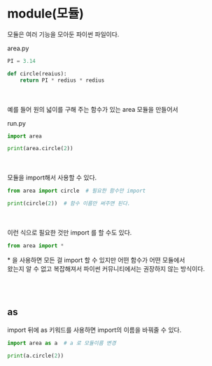 # module(모듈)
모듈은 여러 기능을 모아둔 파이썬 파일이다.
<br />

area.py
```python
PI = 3.14

def circle(reaius):
    return PI * redius * redius
```

<br /><br />
예를 들어 원의 넓이를 구해 주는 함수가 있는 area 모듈을 만들어서

run.py
```python
import area

print(area.circle(2))
```

<br /><br />
모듈을 import해서 사용할 수 있다.

```python
from area import circle  # 필요한 함수만 import

print(circle(2))  # 함수 이름만 써주면 된다.
```

<br /><br />
이런 식으로 필요한 것만 import 를 할 수도 있다.

```python
from area import *
```

\* 을 사용하면 모든 걸 import 할 수 있지만 어떤 함수가 어떤 모듈에서
<br />
왔는지 알 수 없고 복잡해져서 파이썬 커뮤니티에서는 권장하지 않는 방식이다.

<br /><br />

## as
import 뒤에 as 키워드를 사용하면 import의 이름을 바꿔줄 수 있다.

```python
import area as a  # a 로 모듈이름 변경

print(a.circle(2))
```